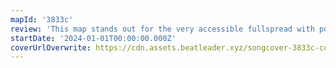 ```yaml
---
mapId: '3833c'
review: 'This map stands out for the very accessible fullspread with poodles included and nice chill lights.'
startDate: '2024-01-01T00:00:00.000Z'
coverUrlOverwrite: https://cdn.assets.beatleader.xyz/songcover-3833c-cover.jpg
---
```

